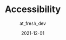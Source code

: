 ---
author: at_fresh_dev
coauthor: oluoluoxenfree
# coauthors @@
date: 2021-12-01
draft: true
publisher: httparchive
tags:
  - studies
  - accessibility
target_url: https://almanac.httparchive.org/en/2021/accessibility
title: Accessibility
---